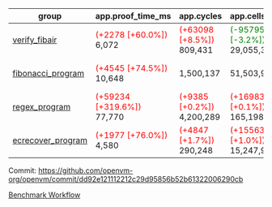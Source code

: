| group | app.proof_time_ms | app.cycles | app.cells_used | leaf.proof_time_ms | leaf.cycles | leaf.cells_used |
| -- | -- | -- | -- | -- | -- | -- |
| [verify_fibair](https://github.com/openvm-org/openvm/blob/benchmark-results/benchmarks-dispatch/refs/heads/feat/optimize-for-loop/verify_fibair-dd92e121112212c29d95856b52b61322006290cb.md) |<span style='color: red'>(+2278 [+60.0%])</span> 6,072 | <span style='color: red'>(+63098 [+8.5%])</span> 809,431 | <span style='color: green'>(-957957 [-3.2%])</span> 29,055,357 |- | - | - |
| [fibonacci_program](https://github.com/openvm-org/openvm/blob/benchmark-results/benchmarks-dispatch/refs/heads/feat/optimize-for-loop/fibonacci-dd92e121112212c29d95856b52b61322006290cb.md) |<span style='color: red'>(+4545 [+74.5%])</span> 10,648 |  1,500,137 |  51,503,940 |<span style='color: red'>(+11269 [+73.8%])</span> 26,535 | <span style='color: red'>(+463501 [+14.6%])</span> 3,635,515 | <span style='color: green'>(-1264235 [-1.0%])</span> 127,601,252 |
| [regex_program](https://github.com/openvm-org/openvm/blob/benchmark-results/benchmarks-dispatch/refs/heads/feat/optimize-for-loop/regex-dd92e121112212c29d95856b52b61322006290cb.md) |<span style='color: red'>(+59234 [+319.6%])</span> 77,770 | <span style='color: red'>(+9385 [+0.2%])</span> 4,200,289 | <span style='color: red'>(+169837 [+0.1%])</span> 165,198,010 |<span style='color: red'>(+24433 [+79.7%])</span> 55,106 | <span style='color: red'>(+789682 [+12.1%])</span> 7,310,088 | <span style='color: green'>(-11248353 [-3.9%])</span> 280,024,426 |
| [ecrecover_program](https://github.com/openvm-org/openvm/blob/benchmark-results/benchmarks-dispatch/refs/heads/feat/optimize-for-loop/ecrecover-dd92e121112212c29d95856b52b61322006290cb.md) |<span style='color: red'>(+1977 [+76.0%])</span> 4,580 | <span style='color: red'>(+4847 [+1.7%])</span> 290,248 | <span style='color: red'>(+155632 [+1.0%])</span> 15,247,929 |<span style='color: red'>(+45924 [+107.0%])</span> 88,844 | <span style='color: red'>(+1271090 [+13.2%])</span> 10,934,394 | <span style='color: green'>(-15750852 [-3.6%])</span> 424,807,524 |


Commit: https://github.com/openvm-org/openvm/commit/dd92e121112212c29d95856b52b61322006290cb

[Benchmark Workflow](https://github.com/openvm-org/openvm/actions/runs/12695587985)
